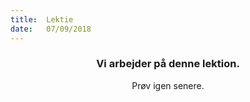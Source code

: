 ```yaml
---
title:  Lektie
date:   07/09/2018
---
```


### <center>Vi arbejder på denne lektion.</center>
<center>Prøv igen senere.</center>